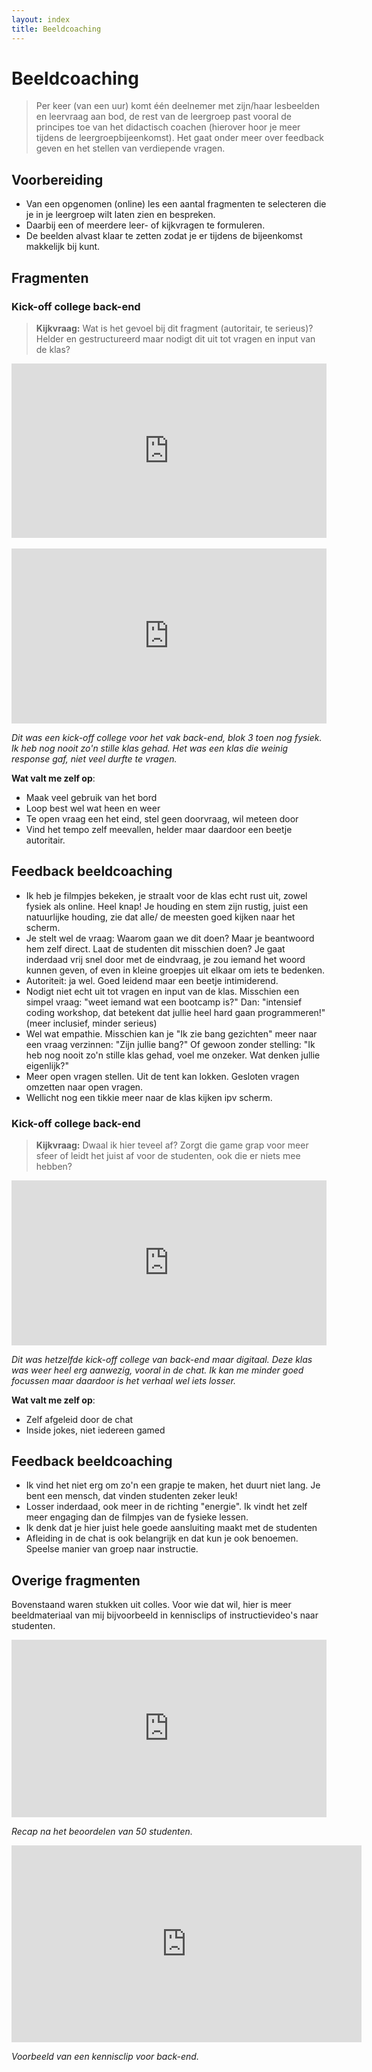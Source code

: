 ```yaml
---
layout: index
title: Beeldcoaching
---
```


# Beeldcoaching

> Per keer (van een uur) komt één deelnemer met zijn/haar lesbeelden en leervraag aan bod, de rest van de leergroep past vooral de principes toe van het didactisch coachen (hierover hoor je meer tijdens de leergroepbijeenkomst). Het gaat onder meer over feedback geven en het stellen van verdiepende vragen.

## Voorbereiding

- Van een opgenomen (online) les een aantal fragmenten te selecteren die je in je leergroep wilt laten zien en bespreken.
- Daarbij een of meerdere leer- of kijkvragen te formuleren.
- De beelden alvast klaar te zetten zodat je er tijdens de bijeenkomst makkelijk bij kunt.

## Fragmenten

### Kick-off college back-end

> **Kijkvraag:** Wat is het gevoel bij dit fragment (autoritair, te serieus)? Helder en gestructureerd maar nodigt dit uit tot vragen en input van de klas?

<div style="position: relative; padding-bottom: 55.38461538461539%; height: 0;"><iframe src="https://www.loom.com/embed/bc559b9a6f354b5cb0ef7505462055f2" frameborder="0" webkitallowfullscreen mozallowfullscreen allowfullscreen style="position: absolute; top: 0; left: 0; width: 100%; height: 100%;"></iframe></div>
<br>
<div style="position: relative; padding-bottom: 55.49845837615622%; height: 0;"><iframe src="https://www.loom.com/embed/953ca2bf2faa45479fc58af17c1ff53a" frameborder="0" webkitallowfullscreen mozallowfullscreen allowfullscreen style="position: absolute; top: 0; left: 0; width: 100%; height: 100%;"></iframe></div>

_Dit was een kick-off college voor het vak back-end, blok 3 toen nog fysiek. Ik heb nog nooit zo'n stille klas gehad. Het was een klas die weinig response gaf, niet veel durfte te vragen._

**Wat valt me zelf op**:

- Maak veel gebruik van het bord
- Loop best wel wat heen en weer
- Te open vraag een het eind, stel geen doorvraag, wil meteen door
- Vind het tempo zelf meevallen, helder maar daardoor een beetje autoritair.

## Feedback beeldcoaching

- Ik heb je filmpjes bekeken, je straalt voor de klas echt rust uit, zowel fysiek als online. Heel knap! Je houding en stem zijn rustig, juist een natuurlijke houding, zie dat alle/ de meesten goed kijken naar het scherm.
- Je stelt wel de vraag: Waarom gaan we dit doen? Maar je beantwoord hem zelf direct. Laat de studenten dit misschien doen? Je gaat inderdaad vrij snel door met de eindvraag, je zou iemand het woord kunnen geven, of even in kleine groepjes uit elkaar om iets te bedenken.
- Autoriteit: ja wel. Goed leidend maar een beetje intimiderend.
- Nodigt niet echt uit tot vragen en input van de klas. Misschien een simpel vraag: "weet iemand wat een bootcamp is?" Dan: "intensief coding workshop, dat betekent dat jullie heel hard gaan programmeren!" (meer inclusief, minder serieus)
- Wel wat empathie. Misschien kan je "Ik zie bang gezichten" meer naar een vraag verzinnen: "Zijn jullie bang?" Of gewoon zonder stelling: "Ik heb nog nooit zo'n stille klas gehad, voel me onzeker. Wat denken jullie eigenlijk?"
- Meer open vragen stellen. Uit de tent kan lokken. Gesloten vragen omzetten naar open vragen.
- Wellicht nog een tikkie meer naar de klas kijken ipv scherm.

### Kick-off college back-end

> **Kijkvraag:** Dwaal ik hier teveel af? Zorgt die game grap voor meer sfeer of leidt het juist af voor de studenten, ook die er niets mee hebben?

<div style="position: relative; padding-bottom: 52.32198142414861%; height: 0;"><iframe src="https://www.loom.com/embed/d1e618492cd645d0a9f11e7fca714656" frameborder="0" webkitallowfullscreen mozallowfullscreen allowfullscreen style="position: absolute; top: 0; left: 0; width: 100%; height: 100%;"></iframe></div>

_Dit was hetzelfde kick-off college van back-end maar digitaal. Deze klas was weer heel erg aanwezig, vooral in de chat. Ik kan me minder goed focussen maar daardoor is het verhaal wel iets losser._

**Wat valt me zelf op**:

- Zelf afgeleid door de chat
- Inside jokes, niet iedereen gamed

## Feedback beeldcoaching

- Ik vind het niet erg om zo'n een grapje te maken, het duurt niet lang. Je bent een mensch, dat vinden studenten zeker leuk!
- Losser inderdaad, ook meer in de richting "energie". Ik vindt het zelf meer engaging dan de filmpjes van de fysieke lessen.
- Ik denk dat je hier juist hele goede aansluiting maakt met de studenten
- Afleiding in de chat is ook belangrijk en dat kun je ook benoemen. Speelse manier van groep naar instructie.

## Overige fragmenten

Bovenstaand waren stukken uit colles. Voor wie dat wil, hier is meer beeldmateriaal van mij bijvoorbeeld in kennisclips of instructievideo's naar studenten.

<div style="position: relative; padding-bottom: 56.25%; height: 0;"><iframe src="https://www.loom.com/embed/25cea5eacfd649498329859c7a16c59d" frameborder="0" webkitallowfullscreen mozallowfullscreen allowfullscreen style="position: absolute; top: 0; left: 0; width: 100%; height: 100%;"></iframe></div>

_Recap na het beoordelen van 50 studenten._

<iframe width="560" height="315" src="https://www.youtube.com/embed/tdqXTNqNrr0" frameborder="0" allow="accelerometer; autoplay; encrypted-media; gyroscope; picture-in-picture" allowfullscreen></iframe>

_Voorbeeld van een kennisclip voor back-end._
